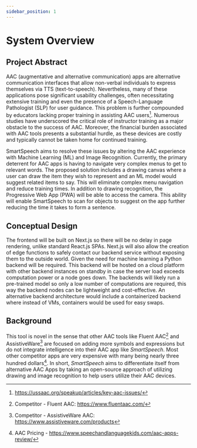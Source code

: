 ```yaml
---
sidebar_position: 1
---
```


# System Overview  
  
## Project Abstract  
  
AAC (augmentative and alternative communication) apps are alternative communication interfaces that allow non-verbal individuals to express themselves via TTS (text-to-speech). Nevertheless, many of these applications pose significant usability challenges, often necessitating extensive training and even the presence of a Speech-Language Pathologist (SLP) for user guidance. This problem is further compounded by educators lacking proper training in assisting AAC users[^1]. Numerous studies have underscored the critical role of instructor training as a major obstacle to the success of AAC. Moreover, the financial burden associated with AAC tools presents a substantial hurdle, as these devices are costly and typically cannot be taken home for continued training.  
  
SmartSpeech aims to resolve these issues by altering the AAC experience with Machine Learning (ML) and Image Recognition. Currently, the primary deterrent for AAC apps is having to navigate very complex menus to get to relevant words. The proposed solution includes a drawing canvas where a user can draw the item they wish to represent and an ML model would suggest related items to say. This will eliminate complex menu navigation and reduce training times. In addition to drawing recognition, the Progressive Web App (PWA) will be able to access the camera. This ability will enable SmartSpeech to scan for objects to suggest on the app further reducing the time it takes to form a sentence.  
  
## Conceptual Design

The frontend will be built on Next.js so there will be no delay in page rendering, unlike standard React.js SPAs. Next.js will also allow the creation of edge functions to safely contact our backend service without exposing them to the outside world. Given the need for machine learning a Python backend will be required. This backend will be hosted on a cloud platform with other backend instances on standby in case the server load exceeds computation power or a node goes down. The backends will likely run a pre-trained model so only a low number of computations are required, this way the backend nodes can be lightweight and cost-effective. An alternative backend architecture would include a containerized backend where instead of VMs, containers would be used for easy swaps.

## Background

This tool is novel in the sense that other AAC tools like Fluent AAC[^2] and AssistiveWare[^3] are focused on adding more symbols and expressions but do not integrate intelligence into their AAC app like *SmartSpeech*. Most other competitor apps are very expensive with many being nearly three hundred dollars[^4]. In short, *SmartSpeech* aims to differentiate itself from alternative AAC Apps by taking an open-source approach of utilizing drawing and image recognition to help users utilize their AAC devices.  

[^1]: https://ussaac.org/speakup/articles/key-aac-issues/
[^2]: Competitor - Fluent AAC: https://www.fluentaac.com/
[^3]: Competitor - AssistiveWare AAC: https://www.assistiveware.com/products
[^4]: AAC Pricing - https://www.speechandlanguagekids.com/aac-apps-review/
